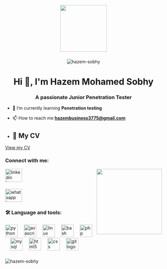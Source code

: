 <div align="center">
  <img height="150" src="https://media.giphy.com/media/M9gbBd9nbDrOTu1Mqx/giphy.gif"  />
</div>

###
<p align="center"> <img src="https://komarev.com/ghpvc/?username=hazem-sobhy&label=Profile%20views&color=0e75b6&style=flat" alt="hazem-sobhy" /> </p>
<h1 align="center">Hi 👋, I'm Hazem Mohamed Sobhy</h1>
<h3 align="center">A passionate Junior Penetration Tester</h3>

- 🌱 I’m currently learning **Penetration testing**

- 📫 How to reach me **hazembusiness3775@gmail.com**

- ## 📄 My CV  
[View my CV](https://drive.google.com/drive/folders/1D3bdR3Sf0d-BaVWpZ2VQn9oi1R_F01rj?usp=drive_link)

<h3 align="left">Connect with me:</h3>
<div align="left">
  <a href="https://www.linkedin.com/in/hazem-sobhy/" target="_blank">
    <img src="https://raw.githubusercontent.com/maurodesouza/profile-readme-generator/master/src/assets/icons/social/linkedin/default.svg" width="54" height="42" alt="linkedin logo"  />
  </a>
  <img align="right" height="210" src="https://media.giphy.com/media/v1.Y2lkPTc5MGI3NjExNTB5bzc4a204NDE5cTVodWJ1b2N2Zmxlc2c4bTJvd2Y3MXkycWt3YyZlcD12MV9naWZzX3NlYXJjaCZjdD1n/Rpl1sod1vCXK0L2SUN/giphy.gif"  />

###
  <a href="https://wa.me/qr/KBIRF2F4AFH5B1" target="_blank">
    <img src="https://raw.githubusercontent.com/maurodesouza/profile-readme-generator/master/src/assets/icons/social/whatsapp/default.svg" width="54" height="42" alt="whatsapp logo"  />
  </a>
</div>

###
</p>

<h3 align="left">🛠 Language and tools:</h3>

###

<div align="left">
  <img src="https://img.shields.io/badge/Python-3776AB?logo=python&logoColor=white&style=for-the-badge" height="40" alt="python logo"  />
  <img width="12" />
  <img src="https://cdn.simpleicons.org/javascript/F7DF1E" height="40" alt="javascript logo"  />
  <img width="12" />
  <img src="https://skillicons.dev/icons?i=linux" height="40" alt="linux logo"  />
  <img width="12" />
  <img src="https://cdn.simpleicons.org/gnubash/4EAA25" height="40" alt="bash logo"  />
  <img width="12" />
  <img src="https://cdn.simpleicons.org/php/777BB4" height="40" alt="php logo"  />
  <img width="12" />
  <img src="https://cdn.simpleicons.org/mysql/4479A1" height="40" alt="mysql logo"  />
  <img width="12" />
  <img src="https://cdn.jsdelivr.net/gh/devicons/devicon/icons/html5/html5-original.svg" height="40" alt="html5 logo"  />
  <img width="12" />
  <img src="https://skillicons.dev/icons?i=css" height="40" alt="css logo"  />
  <img width="12" />
  <img src="https://img.shields.io/badge/Git-F05032?logo=git&logoColor=white&style=for-the-badge" height="40" alt="git logo"  />
</div>

###

<p><img align="center" src="https://github-readme-stats.vercel.app/api/top-langs?username=hazem-sobhy&show_icons=true&locale=en&layout=compact" alt="hazem-sobhy" /></p>

